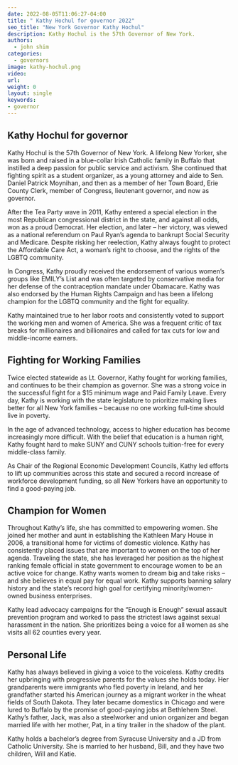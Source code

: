 ```yaml
---
date: 2022-08-05T11:06:27-04:00
title: " Kathy Hochul for governor 2022"
seo_title: "New York Governor Kathy Hochul"
description: Kathy Hochul is the 57th Governor of New York.
authors:
  - john shim
categories:
  - governors
image: kathy-hochul.png
video:
url: 
weight: 0
layout: single
keywords:
- governor 
---
```

## Kathy Hochul for governor 

Kathy Hochul is the 57th Governor of New York. A lifelong New Yorker, she was born and raised in a blue-collar Irish Catholic family in Buffalo that instilled a deep passion for public service and activism. She continued that fighting spirit as a student organizer, as a young attorney and aide to Sen. Daniel Patrick Moynihan, and then as a member of her Town Board, Erie County Clerk, member of Congress, lieutenant governor, and now as governor.

After the Tea Party wave in 2011, Kathy entered a special election in the most Republican congressional district in the state, and against all odds, won as a proud Democrat. Her election, and later – her victory, was viewed as a national referendum on Paul Ryan’s agenda to bankrupt Social Security and Medicare. Despite risking her reelection, Kathy always fought to protect the Affordable Care Act, a woman’s right to choose, and the rights of the LGBTQ community.

In Congress, Kathy proudly received the endorsement of various women’s groups like EMILY’s List and was often targeted by conservative media for her defense of the contraception mandate under Obamacare. Kathy was also endorsed by the Human Rights Campaign and has been a lifelong champion for the LGBTQ community and the fight for equality.

Kathy maintained true to her labor roots and consistently voted to support the working men and women of America. She was a frequent critic of tax breaks for millionaires and billionaires and called for tax cuts for low and middle-income earners.

## Fighting for Working Families
Twice elected statewide as Lt. Governor, Kathy fought for working families, and continues to be their champion as governor. She was a strong voice in the successful fight for a $15 minimum wage and Paid Family Leave. Every day, Kathy is working with the state legislature to prioritize making lives better for all New York families – because no one working full-time should live in poverty.

In the age of advanced technology, access to higher education has become increasingly more difficult. With the belief that education is a human right, Kathy fought hard to make SUNY and CUNY schools tuition-free for every middle-class family.

As Chair of the Regional Economic Development Councils, Kathy led efforts to lift up communities across this state and secured a record increase of workforce development funding, so all New Yorkers have an opportunity to find a good-paying job.

## Champion for Women
Throughout Kathy’s life, she has committed to empowering women. She joined her mother and aunt in establishing the Kathleen Mary House in 2006, a transitional home for victims of domestic violence. Kathy has consistently placed issues that are important to women on the top of her agenda. Traveling the state, she has leveraged her position as the highest ranking female official in state government to encourage women to be an active voice for change. Kathy wants women to dream big and take risks – and she believes in equal pay for equal work. Kathy supports banning salary history and the state’s record high goal for certifying minority/women-owned business enterprises.

Kathy lead advocacy campaigns for the “Enough is Enough” sexual assault prevention program and worked to pass the strictest laws against sexual harassment in the nation. She prioritizes being a voice for all women as she visits all 62 counties every year.

## Personal Life
Kathy has always believed in giving a voice to the voiceless. Kathy credits her upbringing with progressive parents for the values she holds today. Her grandparents were immigrants who fled poverty in Ireland, and her grandfather started his American journey as a migrant worker in the wheat fields of South Dakota. They later became domestics in Chicago and were lured to Buffalo by the promise of good-paying jobs at Bethlehem Steel. Kathy’s father, Jack, was also a steelworker and union organizer and began married life with her mother, Pat, in a tiny trailer in the shadow of the plant.

Kathy holds a bachelor’s degree from Syracuse University and a JD from Catholic University. She is married to her husband, Bill, and they have two children, Will and Katie.